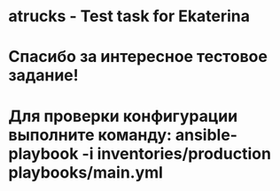 # atrucks - Test task for Ekaterina
# Спасибо за интересное тестовое задание!
# Для проверки конфигурации выполните команду: ansible-playbook -i inventories/production playbooks/main.yml
